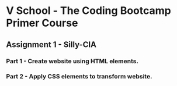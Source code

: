 # V School - The Coding Bootcamp Primer Course 

##  Assignment 1 - Silly-CIA

### Part 1 - Create website using HTML elements.

### Part 2 - Apply CSS elements to transform website.
